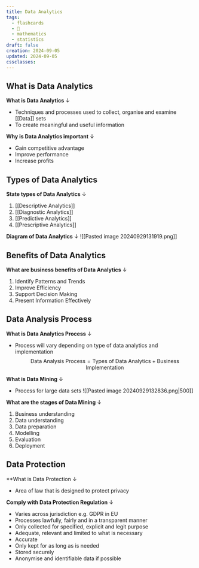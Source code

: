 ```yaml
---
title: Data Analytics
tags:
  - flashcards
  - 🌱
  - mathematics
  - statistics
draft: false
creation: 2024-09-05
updated: 2024-09-05
cssclasses: 
---
```

## What is Data Analytics

**What is Data Analytics**
↓
- Techniques and processes used to collect, organise and examine [[Data]] sets
- To create meaningful and useful information
<!--SR:!2024-12-13,4,272-->

**Why is Data Analytics important**
↓
- Gain competitive advantage
- Improve performance
- Increase profits
<!--SR:!2024-12-30,14,290-->

## Types of Data Analytics

**State types of Data Analytics**
↓
1. [[Descriptive Analytics]]
2. [[Diagnostic Analytics]]
3. [[Predictive Analytics]]
4. [[Prescriptive Analytics]]
<!--SR:!2024-12-13,4,272-->

**Diagram of Data Analytics**
↓
![[Pasted image 20240929131919.png]]
<!--SR:!2024-12-13,4,272-->

## Benefits of Data Analytics

**What are business benefits of Data Analytics**
↓
1. Identify Patterns and Trends
2. Improve Efficiency
3. Support Decision Making
4. Present Information Effectively
<!--SR:!2024-12-13,4,272-->

## Data Analysis Process

**What is Data Analytics Process**
↓
- Process will vary depending on type of data analytics and implementation
$$\text{Data Analysis Process}=\text{Types of Data Analytics}+\text{Business Implementation}$$
<!--SR:!2024-12-13,4,272-->

**What is Data Mining**
↓
- Process for large data sets
![[Pasted image 20240929132836.png|500]]
<!--SR:!2024-12-13,4,272-->

**What are the stages of Data Mining**
↓
1. Business understanding
2. Data understanding
3. Data preparation
4. Modelling
5. Evaluation
6. Deployment
<!--SR:!2024-12-13,4,272-->

## Data Protection

**What is Data Protection
↓
- Area of law that is designed to protect privacy
<!--SR:!2024-12-13,4,272-->

**Comply with Data Protection Regulation**
↓
- Varies across jurisdiction e.g. GDPR in EU
- Processes lawfully, fairly and in a transparent manner
- Only collected for specified, explicit and legit purpose
- Adequate, relevant and limited to what is necessary
- Accurate
- Only kept for as long as is needed
- Stored securely
- Anonymise and identifiable data if possible
<!--SR:!2024-12-13,4,272-->